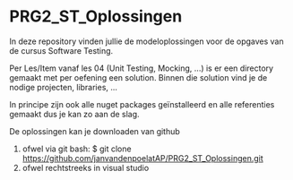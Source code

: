 # PRG2_ST_Oplossingen
In deze repository vinden jullie de modeloplossingen voor de opgaves van de cursus Software Testing.

Per Les/Item vanaf les 04 (Unit Testing, Mocking, ...) is er een directory gemaakt met per oefening een solution. Binnen die solution vind je de nodige projecten, libraries, ...

In principe zijn ook alle nuget packages geïnstalleerd en alle referenties gemaakt dus je kan zo aan de slag.

De oplossingen kan je downloaden van github
1. ofwel via git bash: $ git clone https://github.com/janvandenpoelatAP/PRG2_ST_Oplossingen.git
2. ofwel rechtstreeks in visual studio 


